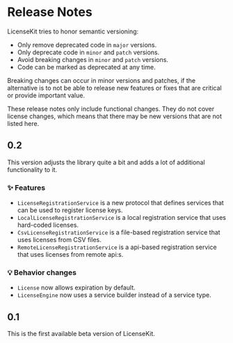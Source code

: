 # Release Notes

LicenseKit tries to honor semantic versioning:

* Only remove deprecated code in `major` versions.
* Only deprecate code in `minor` and `patch` versions.
* Avoid breaking changes in `minor` and `patch` versions.
* Code can be marked as deprecated at any time.

Breaking changes can occur in minor versions and patches, if
the alternative is to not be able to release new features or
fixes that are critical or provide important value.

These release notes only include functional changes. They do
not cover license changes, which means that there may be new
versions that are not listed here.



## 0.2

This version adjusts the library quite a bit and adds a lot of additional functionality to it.

### ✨ Features

* `LicenseRegistrationService` is a new protocol that defines services that can be used to register license keys.
* `LocalLicenseRegistrationService` is a local registration service that uses hard-coded licenses.
* `CsvLicenseRegistrationService` is a file-based registration service that uses licenses from CSV files.
* `RemoteLicenseRegistrationService` is a api-based registration service that uses licenses from remote api:s.

### 💡 Behavior changes

* `License` now allows expiration by default.
* `LicenseEngine` now uses a service builder instead of a service type.



## 0.1

This is the first available beta version of LicenseKit.
